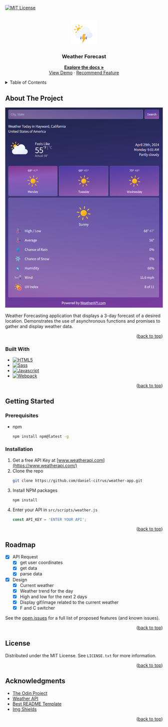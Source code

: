 <a name="readme-top"></a>

[![MIT License][license-shield]][license-url]

<!-- PROJECT LOGO -->
<br />
<div align="center">
  <a href="https://github.com/daniel-citrus/weather-app">
    <img src="./src/style/icons/animated_icons/thunderstorms-day-rain.svg" alt="Logo" width="80" height="80">
  </a>

  <h3 align="center">Weather Forecast</h3>

  <p align="center">
    <a href="https://github.com/daniel-citrus/weather-app"><strong>Explore the docs »</strong></a>
    <br />
    <a href="https://weatherforteller.netlify.app/">View Demo</a>
    ·
    <a href="https://github.com/daniel-citrus/weather-app/issues">Recommend Feature</a>
  </p>
</div>

<!-- TABLE OF CONTENTS -->
<details>
  <summary>Table of Contents</summary>
  <ol>
    <li>
      <a href="#about-the-project">About The Project</a>
      <ul>
        <li><a href="#built-with">Built With</a></li>
      </ul>
    </li>
    <li>
      <a href="#getting-started">Getting Started</a>
      <ul>
        <li><a href="#prerequisites">Prerequisites</a></li>
        <li><a href="#installation">Installation</a></li>
      </ul>
    </li>
    <li><a href="#roadmap">Roadmap</a></li>
    <li><a href="#license">License</a></li>
    <li><a href="#contact">Contact</a></li>
    <li><a href="#acknowledgments">Acknowledgments</a></li>
  </ol>
</details>

<!-- ABOUT THE PROJECT -->
## About The Project

[![Weather Forecast][product-screenshot]](https://weatherforteller.netlify.app/)

Weather Forecasting application that displays a 3-day forecast of a desired location. Demonstrates the use of asynchronous functions and promises to gather and display weather data.

<p align="right">(<a href="#readme-top">back to top</a>)</p>

### Built With
* [![HTML5][html5-shield]][html5-url]
* [![Sass][sass-shield]][sass-url]
* [![Javascript][javascript-shield]][javascript-url]
* [![Webpack][webpack-shield]][webpack-url]

<p align="right">(<a href="#readme-top">back to top</a>)</p>

<!-- GETTING STARTED -->
## Getting Started
### Prerequisites

* npm
  ```sh
  npm install npm@latest -g
  ```

### Installation

1. Get a free API Key at [www.weatherapi.com](https://www.weatherapi.com/)
2. Clone the repo
   ```sh
   git clone https://github.com/daniel-citrus/weather-app.git
   ```
3. Install NPM packages
   ```sh
   npm install
   ```
4. Enter your API in `src/scripts/weather.js`
   ```js
   const API_KEY = 'ENTER YOUR API';
   ```

<p align="right">(<a href="#readme-top">back to top</a>)</p>

<!-- ROADMAP -->
## Roadmap

* [x] API Request
  * [x] get user coordinates
  * [x] get data
  * [x] parse data
* [x] Design
  * [x] Current weather
  * [x] Weather trend for the day
  * [x] High and low for the next 2 days
  * [x] Display gif/image related to the current weather
  * [x] F and C switcher

See the [open issues](https://github.com/daniel-citrus/weather-app/issues) for a full list of proposed features (and known issues).

<p align="right">(<a href="#readme-top">back to top</a>)</p>

<!-- LICENSE -->
## License
Distributed under the MIT License. See `LICENSE.txt` for more information.
<p align="right">(<a href="#readme-top">back to top</a>)</p>

<!-- ACKNOWLEDGMENTS -->
## Acknowledgments

* [The Odin Project](https://www.theodinproject.com/lessons/node-path-javascript-weather-app)
* [Weather API](https://www.weatherapi.com/)
* [Best README Template](https://github.com/othneildrew/Best-README-Template)
* [Img Shields](https://shields.io)

<p align="right">(<a href="#readme-top">back to top</a>)</p>

<!-- MARKDOWN LINKS & IMAGES -->
<!-- https://www.markdownguide.org/basic-syntax/#reference-style-links -->
[license-shield]: https://img.shields.io/github/license/othneildrew/Best-README-Template.svg?style=for-the-badge
[license-url]: https://github.com/othneildrew/Best-README-Template/blob/master/LICENSE.txt
[product-screenshot]: ./src/style/app%20screenshot.png
[html5-shield]: https://img.shields.io/badge/HTML5-%23222222?style=for-the-badge&logo=html5&logoColor=%23E34F26
[html5-url]: https://html.spec.whatwg.org/
[sass-shield]: https://img.shields.io/badge/SASS-%23CC6699?style=for-the-badge&logo=sass&logoColor=white
[sass-url]: https://sass-lang.com/
[webpack-shield]: https://img.shields.io/badge/Webpack-%238DD6F9?style=for-the-badge&logo=webpack&logoColor=white
[webpack-url]: https://webpack.js.org/
[javascript-shield]: https://img.shields.io/badge/Javascript-%232e302c?style=for-the-badge&logo=javascript&logoColor=%23F7DF1E
[javascript-url]: https://developer.mozilla.org/en-US/docs/Web/JavaScript